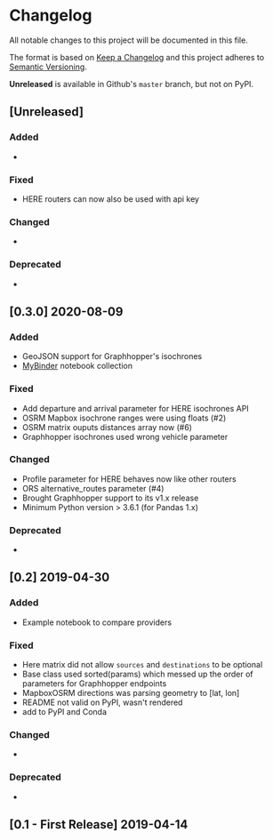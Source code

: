 # Changelog
All notable changes to this project will be documented in this file.

The format is based on [Keep a Changelog](http://keepachangelog.com/en/1.0.0/)
and this project adheres to [Semantic Versioning](http://semver.org/spec/v2.0.0.html).

**Unreleased** is available in Github's `master` branch, but not on PyPI.

## [Unreleased]
### Added
- 
### Fixed
- HERE routers can now also be used with api key
### Changed
- 
### Deprecated
-

## [0.3.0] 2020-08-09
### Added
- GeoJSON support for Graphhopper's isochrones
- [MyBinder](https://mybinder.org/v2/gh/gis-ops/routing-py/master?filepath=examples) notebook collection
### Fixed
- Add departure and arrival parameter for HERE isochrones API
- OSRM Mapbox isochrone ranges were using floats (#2)
- OSRM matrix ouputs distances array now (#6)
- Graphhopper isochrones used wrong vehicle parameter
### Changed
- Profile parameter for HERE behaves now like other routers
- ORS alternative_routes parameter (#4)
- Brought Graphhopper support to its v1.x release
- Minimum Python version > 3.6.1 (for Pandas 1.x)
### Deprecated
-

## [0.2] 2019-04-30
### Added
- Example notebook to compare providers
### Fixed
- Here matrix did not allow `sources` and `destinations` to be optional
- Base class used sorted(params) which messed up the order of parameters for Graphhopper endpoints
- MapboxOSRM directions was parsing geometry to \[lat, lon\]
- README not valid on PyPI, wasn't rendered
- add to PyPI and Conda
### Changed
-
### Deprecated
-

## [0.1 - First Release] 2019-04-14